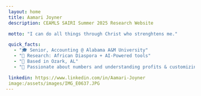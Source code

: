 ```yaml
---
 layout: home
 title: Aamari Joyner
 description: CEAMLS SAIRI Summer 2025 Research Website

 motto: "I can do all things through Christ who strenghtens me."

 quick_facts:
   - "🎓 Senior, Accounting @ Alabama A&M University"
   - "🔬 Research: African Diaspora + AI-Powered tools"
   - "📍 Based in Ozark, AL"
   - "🚀 Passionate about numbers and understanding profits & customizing different jewelry pieces"

 linkedin: https://www.linkedin.com/in/Aamari-Joyner
 image:/assets/images/IMG_E0637.JPG
---
```

